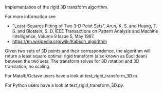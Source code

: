 Implementation of the rigid 3D transform algorithm.

For more information see

- "Least-Squares Fitting of Two 3-D Point Sets", Arun, K. S. and Huang, T. S. and Blostein, S. D, IEEE Transactions on Pattern Analysis and Machine Intelligence, Volume 9 Issue 5, May 1987.
- https://en.wikipedia.org/wiki/Kabsch_algorithm

Given two sets of 3D points and their correspondence, the algorithm will return a least square optimal rigid transform (also known as Euclidean) between the two sets. The transform solves for 3D rotation and 3D translation, no scaling.

For Matalb/Octave users have a look at test_rigid_transform_3D.m.

For Python users have a look at test_rigid_transform_3D.py.
